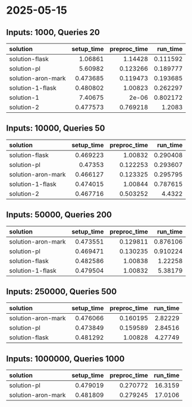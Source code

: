 # 2025-05-15

## Inputs: 1000, Queries 20

| solution           |   setup_time |   preproc_time |   run_time |
|:-------------------|-------------:|---------------:|-----------:|
| solution-flask     |     1.06861  |       1.14428  |   0.111592 |
| solution-pl        |     5.60982  |       0.123266 |   0.189777 |
| solution-aron-mark |     0.473685 |       0.119473 |   0.193685 |
| solution-1-flask   |     0.480802 |       1.00823  |   0.262297 |
| solution-1         |     7.40675  |       2e-06    |   0.802172 |
| solution-2         |     0.477573 |       0.769218 |   1.2083   |

## Inputs: 10000, Queries 50

| solution           |   setup_time |   preproc_time |   run_time |
|:-------------------|-------------:|---------------:|-----------:|
| solution-flask     |     0.469223 |       1.00832  |   0.290408 |
| solution-pl        |     0.47353  |       0.122253 |   0.293607 |
| solution-aron-mark |     0.466127 |       0.123325 |   0.295795 |
| solution-1-flask   |     0.474015 |       1.00844  |   0.787615 |
| solution-2         |     0.467716 |       0.503252 |   4.4322   |

## Inputs: 50000, Queries 200

| solution           |   setup_time |   preproc_time |   run_time |
|:-------------------|-------------:|---------------:|-----------:|
| solution-aron-mark |     0.473551 |       0.129811 |   0.876106 |
| solution-pl        |     0.469471 |       0.130235 |   0.910224 |
| solution-flask     |     0.482586 |       1.00838  |   1.22258  |
| solution-1-flask   |     0.479504 |       1.00832  |   5.38179  |

## Inputs: 250000, Queries 500

| solution           |   setup_time |   preproc_time |   run_time |
|:-------------------|-------------:|---------------:|-----------:|
| solution-aron-mark |     0.476066 |       0.160195 |    2.82229 |
| solution-pl        |     0.473849 |       0.159589 |    2.84516 |
| solution-flask     |     0.481292 |       1.00828  |    4.27749 |

## Inputs: 1000000, Queries 1000

| solution           |   setup_time |   preproc_time |   run_time |
|:-------------------|-------------:|---------------:|-----------:|
| solution-pl        |     0.479019 |       0.270772 |    16.3159 |
| solution-aron-mark |     0.481809 |       0.279245 |    17.0106 |